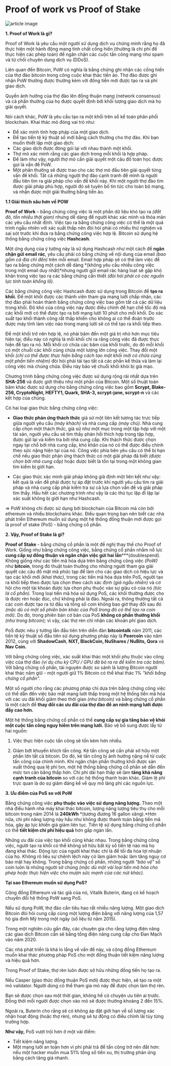 # Proof of work vs Proof of Stake


![article image](https://congnghetienao.com/assets/plugins/kcfinder/upload/image/anh_bai_viet/Proof-of-Work-PoW-va-Proof-of-Stake-PoS-la-gi.jpg)


**1. Proof of Work là gì?**

Proof of Work là yêu cầu một người sử dụng dịch vụ chứng minh rằng họ đã thực hiện một hành động mang tính chất cống hiến (thường là chi phí để thực hiện các phép toán) để ngăn chặn các cuộc tấn công mạng như spam và từ chối chuyên dụng dịch vụ (DDoS).

Liên quan đến Bitcoin, PoW có nghĩa là bằng chứng ghi nhận các cống hiến của thợ đào bitcoin trong công cuộc khai thác tiền ảo.
Thợ đào được ghi nhận PoW thường được thưởng kèm với đồng tiền mới được tạo ra và phí giao dịch.

Quyền ảnh hưởng của thợ đào lên đồng thuận mạng (network consensus) và cả phần thưởng của họ được quyết định bởi khối lượng giao dịch mà họ giải quyết.

Nói cách khác, PoW là yêu cầu tạo ra một khối trên sổ kế toán phân phối blockchain.
Khai thác mỏ đóng vai trò như:
- Để xác minh tính hợp pháp của một giao dịch.
- Để tạo tiền tệ kỹ thuật số mới bằng cách thưởng cho thợ đào.
Khi bạn muốn thiết lập một giao dịch:
- Các giao dịch được đóng gói lại với nhau thành một khối.
- Thợ mỏ xác minh rằng các giao dịch trong mỗi khối là hợp pháp.
- Để làm như vậy, người thợ mỏ cần giải quyết một câu đố toán học được gọi là vấn đề PoW.
- Một phần thưởng sẽ được trao cho các thợ mỏ đầu tiên giải quyết từng vấn đề khối.
Tất cả những người thợ đào  cạnh tranh để mình là người đầu tiên tìm ra giải pháp cho vấn đề khối này.
Khi một người thợ đào tìm được giải pháp phù hợp, người đó sẽ tuyên bố tin tức cho toàn bộ mạng, và nhận được một giải thưởng bằng tiền ảo.

**1.1 Giải thích sâu hơn về POW**

**Proof of Work** – bằng chứng công việc là một phần dữ liệu khó tạo ra *(đắt đỏ, tốn nhiều thời gian)* nhưng dễ dàng để người khác xác minh và thỏa mãn các yêu cầu nhất định. Việc tạo ra bằng chứng công việc có thể là một quá trình ngẫu nhiên với xác suất thấp nên đòi hỏi phải có nhiều thử nghiệm và sai sót trước khi đưa ra bằng chứng công việc hợp lệ. Bitcoin sử dụng hệ thống bằng chứng công việc **Hashcash**.

Một ứng dụng của ý tưởng này là sử dụng Hashcash như một cách để **ngăn chặn gửi email rác**, yêu cầu phải có bằng chứng về nội dung của email *(bao gồm cả địa chỉ đến)* trên mỗi email. Email hợp pháp sẽ có thể làm việc để tạo ra bằng chứng một cách dễ dàng *(không yêu cầu nhiều công việc trong một email duy nhất)*nhưng người gửi email rác hàng loạt sẽ gặp khó khăn trong việc tạo ra các bằng chứng cần thiết *(đòi hỏi phải có các nguồn lực tính toán khổng lồ).*

Các bằng chứng công việc Hashcash được sử dụng trong Bitcoin để **tạo ra khối.** Để một khối được các thành viên tham gia mạng lưới chấp nhận, các thợ đào phải hoàn thành bằng chứng công việc bao gồm tất cả các dữ liệu trong khối. Độ khó của công việc này được điều chỉnh để hạn chế tốc độ mà các khối mới có thể được tạo ra bởi mạng lưới 10 phút cho mỗi khối. Do xác suất tạo khối thành công rất thấp khiến cho không ai có thể đoán trước được máy tính làm việc nào trong mạng lưới sẽ có thể tạo ra khối tiếp theo.

Để một khối trở nên hợp lệ, nó phải băm đến một giá trị nhỏ hơn mục tiêu hiện tại; điều này có nghĩa là mỗi khối chỉ ra rằng công việc đã được thực hiện để tạo ra nó. Mỗi khối có chứa các băm của khối trước, do đó mỗi khối có một chuỗi các khối cùng chứa một lượng lớn công việc. Thay đổi một khối *(chỉ có thể được thực hiện bằng cách tạo một khối mới có chứa cùng một phần tiền nhiệm)* đòi hỏi phải tái tạo tất cả các phần kế thừa và làm lại công việc mà chúng chứa. Điều này bảo vệ chuỗi khối khỏi bị giả mạo.

Chương trình bằng chứng công việc được sử dụng rộng rãi nhất dựa trên **SHA-256** và được giới thiệu như một phần của Bitcoin. Một số thuật toán băm khác được sử dụng cho bằng chứng công việc bao gồm **Scrypt, Blake-256, CryptoNight, HEFTY1, Quark, SHA-3, scrypt-jane, scrypt-n** và các kết hợp của chúng.

Có hai loại giao thức bằng chứng công việc:

- **Giao thức phản ứng thách thức** giả sử một liên kết tương tác trực tiếp giữa người yêu cầu *(máy khách)* và nhà cung cấp *(máy chủ).* Nhà cung cấp chọn một thách thức, giả sử như một mục trong một tập hợp với một tài sản, người yêu cầu sẽ tìm thấy phản hồi thích hợp trong tập hợp, được gửi lại và kiểm tra bởi nhà cung cấp. Khi thách thức được chọn ngay tại chỗ bởi nhà cung cấp, khó khăn của nó có thể được điều chỉnh theo sức nặng hiện tại của nó. Công việc phía bên yêu cầu có thể bị hạn chế nếu giao thức phản ứng thách thức có một giải pháp đã biết *(được chọn bởi nhà cung cấp)* hoặc được biết là tồn tại trong một không gian tìm kiếm bị giới hạn.

- Các giao thức xác minh giải pháp không giả định một liên kết như vậy: kết quả là vấn đề phải được tự áp đặt trước khi người yêu cầu tìm ra giải pháp và nhà cung cấp phải kiểm tra sự cả lựa chọn vấn đề và giải pháp tìm thấy. Hầu hết các chương trình như vậy là các thủ tục lặp đi lặp lại xác suất không bị giới hạn như Hashcash.

=> PoW không chỉ được sử dụng bởi blockchain của Bitcoin mà còn bởi ethereum và nhiều blockchains khác.
Điều quan trọng bạn nên biết các nhà phát triển Ethereum muốn sử dụng một hệ thống đồng thuận mới được gọi là proof of stake (PoS) - bằng chứng cổ phần.

**2. Vậy, Proof of Stake là gì?**

**Proof of Stake** - bằng chứng cổ phần là một đề nghị thay thế cho Proof of Work. Giống như bằng chứng công việc, bằng chứng cổ phần nhằm nỗ lực **cung cấp sự đồng thuận và ngăn chặn việc gửi hai lần*****(doublespend). Không giống như các tiền mã hóa dựa trên bằng chứng công việc *(PoW)* như **bitcoin**, trong đó thuật toán thưởng cho những người tham gia giải quyết các câu đố mật mã phức tạp để làm cho các giao dịch có hiệu lực và tạo các khối mới *(khai thác)*, trong các tiền mã hóa dựa trên PoS, người tạo ra khối tiếp theo được lựa chọn theo cách xác định *(giả ngẫu nhiên)* và cơ hội cho một tài khoản được lựa chọn phụ thuộc vào sự giàu có của nó *(tức là cổ phần).* Trong loại tiền mã hóa sử dụng PoS, các khối thường được cho là được rèn hoặc đúc, chứ không phải là đào. Ngoài ra, thông thường tất cả các coin được tạo ra từ đầu và tổng số coin không bao giờ thay đổi sau đó *(mặc dù có một số phiên bản khác của PoS trong đó có thể tạo ra coin mới)*. Do đó, trong phiên bản cơ bản của PoS **không có phần thưởng khối** *(như trong bitcoin);* vì vậy, các thợ rèn chỉ nhận các khoản phí giao dịch.

PoS được nêu ý tưởng lần đầu tiên trên diễn đàn **bitcointalk** năm 2011, các tiền tệ kỹ thuật số đầu tiên sử dụng phương pháp này là **Peercoin** vào năm 2012, cùng với **ShadowCash**, **NXT, BlackCoin, NuShares / NuBits, Qora** và **Nav Coin.**

Với bằng chứng công việc, xác suất khai thác một khối phụ thuộc vào công việc của thợ đào *(ví dụ chu kỳ CPU / GPU đã bỏ ra ra để kiểm tra các băm)*. Với bằng chứng cổ phần, tài nguyên được so sánh là lượng Bitcoin người khai thác nắm giữ - một người giữ 1% Bitcoin có thể khai thác 1% *"khối bằng chứng cổ phần".*

Một số người cho rằng các phương pháp chỉ dựa trên bằng chứng công việc có thể dẫn đến việc bảo mật mạng lưới thấp trong một hệ thống tiền mã hóa với các ưu đãi khối giảm theo thời gian *(như bitcoin)* và bằng chứng cổ phần là một cách để **thay đổi các ưu đãi của thợ đào để an ninh mạng lưới được đẩy cao hơn.**

Một hệ thống bằng chứng cổ phần có thể **cung cấp sự gia tăng bảo vệ khỏi một cuộc tấn công nguy hiểm trên mạng lưới.** Bảo vệ bổ sung được lấy từ hai nguồn:

1) Việc thực hiện cuộc tấn công sẽ tốn kém hơn nhiều.

2) Giảm bớt khuyến khích tấn công. Kẻ tấn công sẽ cần phải sở hữu một phần lớn tất cả bitcoin. Do đó, kẻ tấn công bị ảnh hưởng nặng nề từ cuộc tấn công của chính mình.
Khi ngăn chặn phần thưởng khối được sản xuất thông qua lệ phí txn, một hệ thống bằng chứng cổ phần sẽ dẫn đến mức txn cân bằng thấp hơn. Chi phí dài hạn thấp sẽ làm **tăng khả năng cạnh tranh của bitcoin** so với các hệ thống thanh toán khác. Giảm lệ phí trực quan là do sự giảm đáng kể về quy mô lãng phí các nguồn lực.

**3. Ưu điểm của PoS so với PoW**

Bằng chứng công việc **phụ thuộc vào việc sử dụng năng lượng.** Theo một nhà điều hành nhà máy khai thác bitcoin, lượng năng lượng tiêu thụ cho mỗi bitcoin trong năm 2014 là **240kWh** *(tương đương 16 gallon xăng).*Hơn nữa, chi phí năng lượng này hầu như không được thanh toán bằng tiền mã hóa, gây áp lực khiến giá giảm liên tục. Tiền tệ sử dụng bằng chứng cổ phần có thể **tiết kiệm chi phí hiệu quả** hơn gấp ngàn lần.

Những ưu đãi của việc tạo khối cũng khác nhau. Trong bằng chứng công việc, người tạo ra khối có thể không sở hữu bất kỳ số tiền tệ nào mà họ đang khai thác. Động lực của người khai thác chỉ là để tối đa hóa lợi nhuận của họ. Không rõ liệu sự chênh lệch này có làm giảm hoặc làm tăng nguy cơ bảo mật hay không. Trong bằng chứng cổ phần, những người *"bảo vệ"* số coin luôn là những người sở chúng *(mặc dù một vài loại tiền mã hóa cho phép hoặc thực hiện việc cho mượn sức mạnh của các nút khác).*

**Tại sao Ethereum muốn sử dụng PoS?**

Cộng đồng Ethereum và tác giả của nó, Vitalik Buterin, đang có kế hoạch chuyển đổi hệ thống PoW sang PoS.

Nếu sử dụng PoW, thợ đào cần tiêu hao rất nhiều năng lượng. Một giao dịch Bitcoin đòi hỏi cung cấp cùng một lượng điện bằng với  năng lượng của 1,57 hộ gia đình Mỹ trong một ngày (số liệu từ năm 2015).

Trong một nghiên cứu gần đây, các chuyên gia cho rằng lượng điện năng các giao dịch Bitcoin cần sẽ bằng tổng điện năng cung cấp cho Đan Mạch vào năm 2020.

Các nhà phát triển là khá lo lắng về vấn đề này, và cộng đồng Ethereum muốn khai thác phương pháp PoS cho một đồng thuận tiết kiệm năng lượng và hiệu quả hơn.

Trong Proof of Stake, thợ rèn luôn được sở hữu những đồng tiền họ tạo ra.

Nếu Casper (giao thức đồng thuận PoS mới) được thực hiện, sẽ tạo ra một mỏ validator. Người dùng có thể tham gia mỏ này để được chọn làm thợ rèn.

Bạn sẽ được chọn sau một thời gian, không hề có chuyện ưu tiên ai trước. Đồng thời mỗi người được chọn vào mỏ sẽ được thưởng khoảng 2 đến 15%.

Ngoài ra, Buterin cho rằng sẽ có không áp đặt giới hạn về số lượng xác nhận hoạt động (hoặc thợ rèn), nhưng sẽ tự động có điều chỉnh lãi tùy từng trường hợp.

**Như vậy,** PoS vượt trội hơn ở một vài điểm:
- Tiết kiệm năng lượng.
- Một mạng lưới an toàn hơn vì phí phải trả để tấn công trở nên đắt hơn: nếu một hacker muốn mua 51% tổng số tiền xu, thị trường phản ứng bằng cách tăng giá nhanh.
